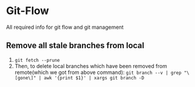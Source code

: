 # Git-Flow
All required info for git flow and git management


## Remove all stale branches from local
1. `git fetch --prune`
2. Then, to delete local branches which have been removed from remote(which we got from above command):
   `git branch --v | grep "\[gone\]" | awk '{print $1}' | xargs git branch -D`
